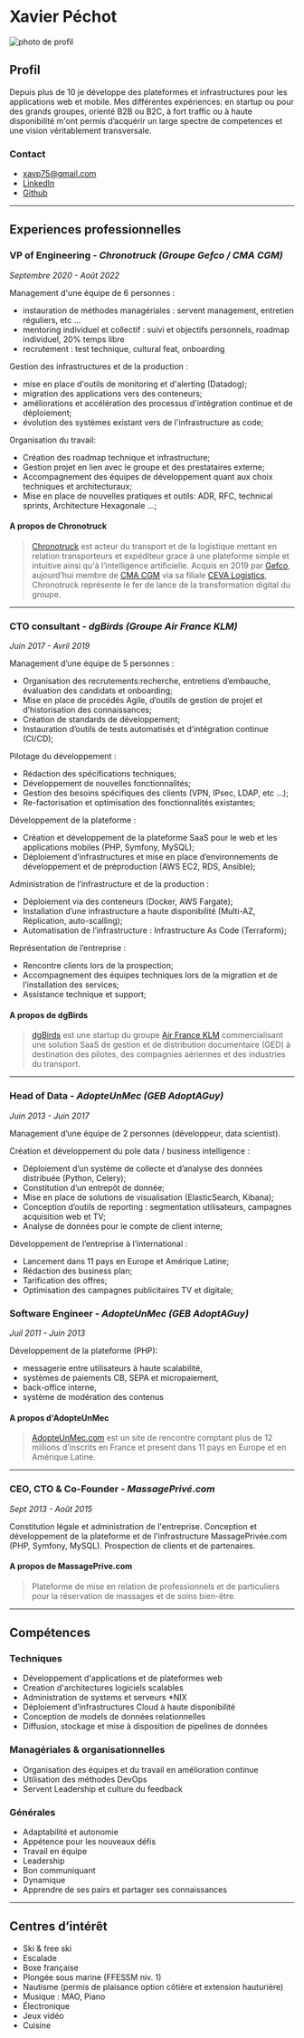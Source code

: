 
# Xavier Péchot

![photo de profil](https://cdn.filestackcontent.com/ApSL9HZDXQFeLkhQqoOgxz/resize=width:200/cache=expiry:max/compress/https://github.com/xavierp/curriculum-vitae/raw/main/asset/profile.png "Photo de profil")

## Profil

Depuis plus de 10 je développe des plateformes et infrastructures pour les applications web et mobile.
Mes différentes expériences: en startup ou pour des grands groupes, orienté B2B ou B2C, à fort traffic ou à haute disponibilité m'ont permis d’acquérir un large spectre de competences et une vision véritablement transversale.

### Contact

- [xavp75@gmail.com](mailto:xavp75@gmail.com)
- [LinkedIn](https://www.linkedin.com/in/xavierpechot/)
- [Github](https://github.com/xavierp)

---

## Experiences professionnelles

### VP of Engineering  -  *Chronotruck (Groupe Gefco / CMA CGM)*

*Septembre 2020 - Août 2022*

Management d'une équipe de 6 personnes :

- instauration de méthodes managériales : servent management, entretien réguliers, etc ...
- mentoring individuel et collectif : suivi et objectifs personnels, roadmap individuel, 20% temps libre
- recrutement : test technique, cultural feat, onboarding

Gestion des infrastructures et de la production :

- mise en place d'outils de monitoring et d'alerting (Datadog);
- migration des applications vers des conteneurs;
- améliorations et accélération des processus d'intégration continue et de déploiement;
- évolution des systèmes existant vers de l'infrastructure as code;

Organisation du travail:

- Création des roadmap technique et infrastructure;
- Gestion projet en lien avec le groupe et des prestataires externe;
- Accompagnement des équipes de développement quant aux choix techniques et architecturaux;
- Mise en place de nouvelles pratiques et outils: ADR, RFC, technical sprints, Architecture Hexagonale ...;

#### A propos de Chronotruck

> [Chronotruck](https://chronotruck.com) est acteur du transport et de la logistique mettant en relation transporteurs et expéditeur grace à une plateforme simple et intuitive ainsi qu'à l’intelligence artificielle. Acquis en 2019 par [Gefco](https://www.gefco.net/fr/a-propos-de-gefco/decouvrir/groupe/), aujourd’hui membre de [CMA CGM](https://www.cma-cgm.com/about/the-group) via sa filiale [CEVA Logistics](https://www.cevalogistics.com/fr), Chronotruck représente le fer de lance de la transformation digital du groupe.

---

### CTO consultant  -  *dgBirds (Groupe Air France KLM)*

*Juin 2017 - Avril 2019*

Management d’une équipe de 5 personnes :

- Organisation des recrutements:recherche, entretiens d’embauche, évaluation des candidats et onboarding;
- Mise en place de procédés Agile, d’outils de gestion de projet et d’historisation des connaissances;
- Création de standards de développement;
- Instauration d’outils de tests automatisés et d’intégration continue (CI/CD);

Pilotage du développement :

- Rédaction des spécifications techniques;
- Développement de nouvelles fonctionnalités;
- Gestion des besoins spécifiques des clients (VPN, IPsec, LDAP, etc ...);
- Re-factorisation et optimisation des fonctionnalités existantes;

Développement de la plateforme :

- Création et développement de la plateforme SaaS pour le web et les applications mobiles (PHP, Symfony, MySQL);
- Déploiement d’infrastructures et mise en place d’environnements de développement et de préproduction (AWS EC2, RDS, Ansible);

Administration de l’infrastructure et de la production :

- Déploiement via des conteneurs (Docker, AWS Fargate);
- Installation d’une infrastructure a haute disponibilité (Multi-AZ, Réplication, auto-scalling);
- Automatisation de l’infrastructure : Infrastructure As Code (Terraform);

Représentation de l’entreprise :

- Rencontre clients lors de la prospection;
- Accompagnement des équipes techniques lors de la migration et de l’installation des services;
- Assistance technique et support;

#### A propos de dgBirds

> [dgBirds](https://www.dgbirds.com) est une startup du groupe [Air France KLM](https://www.airfranceklm.com/fr/groupe) commercialisant une solution SaaS de gestion et de distribution documentaire (GED) à destination des pilotes, des compagnies aériennes et des industries du transport.

---

### Head of Data  -  *AdopteUnMec (GEB AdoptAGuy)*

*Juin 2013 - Juin 2017*

Management d’une équipe de 2 personnes (développeur, data scientist).

Création et développement du pole data / business intelligence :

- Déploiement d’un système de collecte et d’analyse des données distribuée (Python, Celery);
- Constitution d’un entrepôt de donnée;
- Mise en place de solutions de visualisation (ElasticSearch, Kibana);
- Conception d’outils de reporting : segmentation utilisateurs, campagnes acquisition web et TV;
- Analyse de données pour le compte de client interne;

Développement de l’entreprise à l’international :

- Lancement dans 11 pays en Europe et Amérique Latine;
- Rédaction des business plan;
- Tarification des offres;
- Optimisation des campagnes publicitaires TV et digitale;

### Software Engineer  -  *AdopteUnMec (GEB AdoptAGuy)*

*Juil 2011 - Juin 2013*

Développement de la plateforme (PHP):

- messagerie entre utilisateurs à haute scalabilité,
- systèmes de paiements CB, SEPA et micropaiement,
- back-office interne,
- système de modération des contenus

#### A propos d'AdopteUnMec

> [AdopteUnMec.com](https://www.adopteunmec.com/) est un site de rencontre comptant plus de 12 millions d’inscrits en France et present dans 11 pays en Europe et en Amérique Latine.

---

### CEO, CTO & Co-Founder  -  *MassagePrivé.com*

*Sept 2013 - Août 2015*

Constitution légale et administration de l'entreprise.
Conception et développement de la plateforme et de l'infrastructure MassagePrivée.com (PHP, Symfony, MySQL).
Prospection de clients et de partenaires.

#### A propos de MassagePrive.com

> Plateforme de mise en relation de professionnels et de particuliers pour la réservation de massages et de soins bien-être.

---

## Compétences

### Techniques

- Développement d'applications et de plateformes web
- Creation d'architectures logiciels scalables
- Administration de systems et serveurs *NIX
- Déploiement d’infrastructures Cloud à haute disponibilité
- Conception de models de données relationnelles
- Diffusion, stockage et mise à disposition de pipelines de données

### Managériales & organisationnelles

- Organisation des équipes et du travail en amélioration continue
- Utilisation des méthodes DevOps
- Servent Leadership et culture du feedback

### Générales

- Adaptabilité et autonomie
- Appétence pour les nouveaux défis
- Travail en équipe
- Leadership
- Bon communiquant
- Dynamique
- Apprendre de ses pairs et partager ses connaissances

---

## Centres d’intérêt

- Ski & free ski
- Escalade
- Boxe française
- Plongée sous marine (FFESSM niv. 1)
- Nautisme (permis de plaisance option côtière et extension hauturière)
- Musique : MAO, Piano
- Électronique
- Jeux vidéo
- Cuisine
